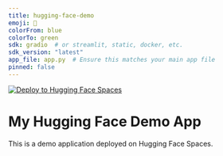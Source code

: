 ```yaml
---
title: hugging-face-demo
emoji: 🚀
colorFrom: blue
colorTo: green
sdk: gradio  # or streamlit, static, docker, etc.
sdk_version: "latest"
app_file: app.py  # Ensure this matches your main app file
pinned: false
---
```


[![Deploy to Hugging Face Spaces](https://github.com/Muhammadyousafrana/hugging-face-demo/actions/workflows/main.yml/badge.svg)](https://github.com/Muhammadyousafrana/hugging-face-demo/actions/workflows/main.yml)

# My Hugging Face Demo App

This is a demo application deployed on Hugging Face Spaces.
